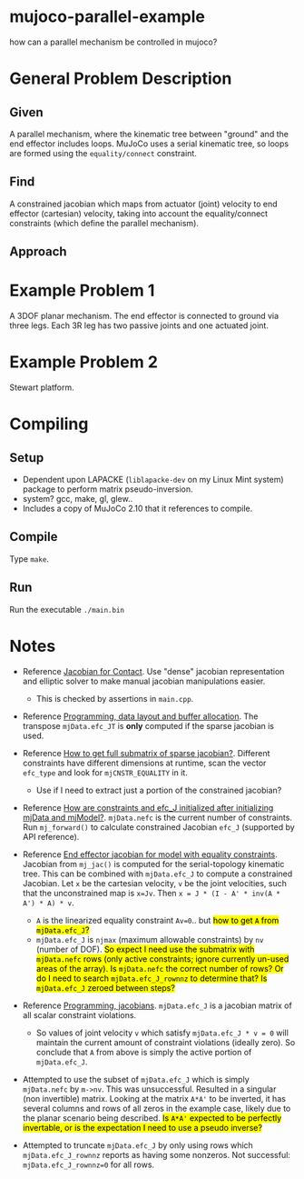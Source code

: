 # mujoco-parallel-example
how can a parallel mechanism be controlled in mujoco?

# General Problem Description
## Given
A parallel mechanism, where the kinematic tree between "ground" and the end effector includes loops. MuJoCo uses a serial kinematic tree, so loops are formed using the `equality/connect` constraint.

## Find
A constrained jacobian which maps from actuator (joint) velocity to end effector (cartesian) velocity, taking into account the equality/connect constraints (which define the parallel mechanism).

## Approach


# Example Problem 1
A 3DOF planar mechanism. The end effector is connected to ground via three legs. Each 3R leg has two passive joints and one actuated joint.

# Example Problem 2
Stewart platform. 

# Compiling
## Setup
- Dependent upon LAPACKE (`liblapacke-dev` on my Linux Mint system) package to perform matrix pseudo-inversion.
- system? gcc, make, gl, glew..
- Includes a copy of MuJoCo 2.10 that it references to compile. 
## Compile
Type `make`. 

## Run
Run the executable `./main.bin`

# Notes
- Reference [Jacobian for Contact](https://roboti.us/forum/index.php?threads/jacobian-for-contact.3482/). Use "dense" jacobian representation and elliptic solver to make manual jacobian manipulations easier.
  - This is checked by assertions in `main.cpp`.
- Reference [Programming, data layout and buffer allocation](https://mujoco.readthedocs.io/en/latest/programming.html). The transpose `mjData.efc_JT` is **only** computed if the sparse jacobian is used. 
- Reference [How to get full submatrix of sparse jacobian?](https://roboti.us/forum/index.php?threads/how-to-get-full-submatrix-of-sparse-jacobian.4068). Different constraints have different dimensions at runtime, scan the vector `efc_type` and look for `mjCNSTR_EQUALITY` in it.
  - Use if I need to extract just a portion of the constrained jacobian?
- Reference [How are constraints and efc_J initialized after initializing mjData and mjModel?](https://roboti.us/forum/index.php?threads/how-are-constraints-and-efc_j-initialized-after-initializing-mjdata-and-mjmodel.4100). `mjData.nefc` is the current number of constraints. Run `mj_forward()` to calculate constrained Jacobian `efc_J` (supported by API reference).
- Reference [End effector jacobian for model with equality constraints](https://roboti.us/forum/index.php?threads/end-effector-jacobian-for-model-with-equality-constraints.3478/#post-4049). Jacobian from `mj_jac()` is computed for the serial-topology kinematic tree. This can be combined with `mjData.efc_J` to compute a constrained Jacobian. Let `x` be the cartesian velocity, `v` be the joint velocities, such that the unconstrained map is `x=Jv`. Then `x = J * (I - A' * inv(A * A') * A) * v`.
  - `A` is the linearized equality constraint `Av=0`.. but <mark> how to get `A` from `mjData.efc_J`? </mark>
  - `mjData.efc_J` is `njmax` (maximum allowable constraints) by `nv` (number of DOF). <mark> So expect I need use the submatrix with `mjData.nefc` rows (only active constraints; ignore currently un-used areas of the array). Is `mjData.nefc` the correct number of rows? Or do I need to search `mjData.efc_J_rownnz` to determine that? Is `mjData.efc_J` zeroed between steps? </mark>

- Reference [Programming, jacobians](https://mujoco.readthedocs.io/en/latest/programming.html#jacobians). `mjData.efc_J` is a jacobian matrix of all scalar constraint violations. 
  - So values of joint velocity `v` which satisfy `mjData.efc_J * v = 0` will maintain the current amount of constraint violations (ideally zero). So conclude that `A` from above is simply the active portion of `mjData.efc_J`.
- Attempted to use the subset of `mjData.efc_J` which is simply `mjData.nefc` by `m->nv`. This was unsuccessful. Resulted in a singular (non invertible) matrix. Looking at the matrix `A*A'` to be inverted, it has several columns and rows of all zeros in the example case, likely due to the planar scenario being described. <mark>Is `A*A'` expected to be perfectly invertable, or is the expectation I need to use a pseudo inverse? </mark>
- Attempted to truncate `mjData.efc_J` by only using rows which `mjData.efc_J_rownnz` reports as having some nonzeros. Not successful: `mjData.efc_J_rownnz=0` for all rows. 

